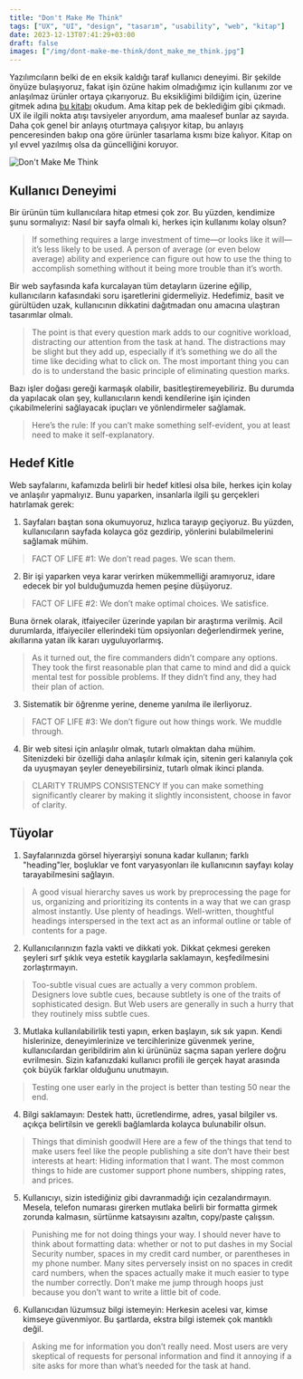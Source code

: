 ```yaml
---
title: "Don't Make Me Think"
tags: ["UX", "UI", "design", "tasarım", "usability", "web", "kitap"]
date: 2023-12-13T07:41:29+03:00
draft: false
images: ["/img/dont-make-me-think/dont_make_me_think.jpg"]
---
```


Yazılımcıların belki de en eksik kaldığı taraf kullanıcı deneyimi.
Bir şekilde önyüze bulaşıyoruz, fakat işin özüne hakim olmadığımız için kullanımı zor ve anlaşılmaz ürünler ortaya çıkarıyoruz.
Bu eksikliğimi bildiğim için, üzerine gitmek adına [bu kitabı](https://www.amazon.com/Dont-Make-Think-Revisited-Usability/dp/0321965515) okudum.
Ama kitap pek de beklediğim gibi çıkmadı.
UX ile ilgili nokta atışı tavsiyeler arıyordum, ama maalesef bunlar az sayıda.
Daha çok genel bir anlayış oturtmaya çalışıyor kitap, bu anlayış penceresinden bakıp ona göre ürünler tasarlama kısmı bize kalıyor.
Kitap on yıl evvel yazılmış olsa da güncelliğini koruyor.

![Don't Make Me Think][1]

## Kullanıcı Deneyimi

Bir ürünün tüm kullanıcılara hitap etmesi çok zor.
Bu yüzden, kendimize şunu sormalıyız: Nasıl bir sayfa olmalı ki, herkes için kullanımı kolay olsun?

> If something requires a large investment of time—or looks like it will—it’s less likely to be used.
> A person of average (or even below average) ability and experience can figure out how to use the thing to accomplish something without it being more trouble than it’s worth.

Bir web sayfasında kafa kurcalayan tüm detayların üzerine eğilip, kullanıcıların kafasındaki soru işaretlerini gidermeliyiz.
Hedefimiz, basit ve gürültüden uzak, kullanıcının dikkatini dağıtmadan onu amacına ulaştıran tasarımlar olmalı.

> The point is that every question mark adds to our cognitive workload, distracting our attention from the task at hand. The distractions may be slight but they add up, especially if it’s something we do all the time like deciding what to click on.
> The most important thing you can do is to understand the basic principle of eliminating question marks.

Bazı işler doğası gereği karmaşık olabilir, basitleştiremeyebiliriz.
Bu durumda da yapılacak olan şey, kullanıcıların kendi kendilerine işin içinden çıkabilmelerini sağlayacak ipuçları ve yönlendirmeler sağlamak.

> Here’s the rule: If you can’t make something self-evident, you at least need to make it self-explanatory.

## Hedef Kitle

Web sayfalarını, kafamızda belirli bir hedef kitlesi olsa bile, herkes için kolay ve anlaşılır yapmalıyız.
Bunu yaparken, insanlarla ilgili şu gerçekleri hatırlamak gerek:

1. Sayfaları baştan sona okumuyoruz, hızlıca tarayıp geçiyoruz. Bu yüzden, kullanıcıların sayfada kolayca göz gezdirip, yönlerini bulabilmelerini sağlamak mühim.

> FACT OF LIFE #1: We don’t read pages. We scan them.

2. Bir işi yaparken veya karar verirken mükemmelliği aramıyoruz, idare edecek bir yol bulduğumuzda hemen peşine düşüyoruz.

> FACT OF LIFE #2: We don’t make optimal choices. We satisfice.

Buna örnek olarak, itfaiyeciler üzerinde yapılan bir araştırma verilmiş.
Acil durumlarda, itfaiyeciler ellerindeki tüm opsiyonları değerlendirmek yerine, akıllarına yatan ilk kararı uyguluyorlarmış.

> As it turned out, the fire commanders didn’t compare any options. They took the first reasonable plan that came to mind and did a quick mental test for possible problems. If they didn’t find any, they had their plan of action.

3. Sistematik bir öğrenme yerine, deneme yanılma ile ilerliyoruz.

> FACT OF LIFE #3: We don’t figure out how things work. We muddle through.

4. Bir web sitesi için anlaşılır olmak, tutarlı olmaktan daha mühim. Sitenizdeki bir özelliği daha anlaşılır kılmak için, sitenin geri kalanıyla çok da uyuşmayan şeyler deneyebilirsiniz, tutarlı olmak ikinci planda.

> CLARITY TRUMPS CONSISTENCY If you can make something significantly clearer by making it slightly inconsistent, choose in favor of clarity.

## Tüyolar

1. Sayfalarınızda görsel hiyerarşiyi sonuna kadar kullanın; farklı "heading"ler, boşluklar ve font varyasyonları ile kullanıcının sayfayı kolay tarayabilmesini sağlayın.
> A good visual hierarchy saves us work by preprocessing the page for us, organizing and prioritizing its contents in a way that we can grasp almost instantly.
> Use plenty of headings. Well-written, thoughtful headings interspersed in the text act as an informal outline or table of contents for a page.

2. Kullanıcılarınızın fazla vakti ve dikkati yok. Dikkat çekmesi gereken şeyleri sırf şıklık veya estetik kaygılarla saklamayın, keşfedilmesini zorlaştırmayın.
> Too-subtle visual cues are actually a very common problem. Designers love subtle cues, because subtlety is one of the traits of sophisticated design. But Web users are generally in such a hurry that they routinely miss subtle cues.

3. Mutlaka kullanılabilirlik testi yapın, erken başlayın, sık sık yapın. Kendi hislerinize, deneyimlerinize ve tercihlerinize güvenmek yerine, kullanıcılardan geribildirim alın ki ürününüz saçma sapan yerlere doğru evrilmesin. Sizin kafanızdaki kullanıcı profili ile gerçek hayat arasında çok büyük farklar olduğunu unutmayın.
> Testing one user early in the project is better than testing 50 near the end. 

4. Bilgi saklamayın: Destek hattı, ücretlendirme, adres, yasal bilgiler vs. açıkça belirtilsin ve gerekli bağlamlarda kolayca bulunabilir olsun.
> Things that diminish goodwill Here are a few of the things that tend to make users feel like the people publishing a site don’t have their best interests at heart: Hiding information that I want. The most common things to hide are customer support phone numbers, shipping rates, and prices.

5. Kullanıcıyı, sizin istediğiniz gibi davranmadığı için cezalandırmayın. Mesela, telefon numarası girerken mutlaka belirli bir formatta girmek zorunda kalmasın, sürtünme katsayısını azaltın, copy/paste çalışsın.
> Punishing me for not doing things your way. I should never have to think about formatting data: whether or not to put dashes in my Social Security number, spaces in my credit card number, or parentheses in my phone number. Many sites perversely insist on no spaces in credit card numbers, when the spaces actually make it much easier to type the number correctly. Don’t make me jump through hoops just because you don’t want to write a little bit of code.

6. Kullanıcıdan lüzumsuz bilgi istemeyin: Herkesin acelesi var, kimse kimseye güvenmiyor. Bu şartlarda, ekstra bilgi istemek çok mantıklı değil.
> Asking me for information you don’t really need. Most users are very skeptical of requests for personal information and find it annoying if a site asks for more than what’s needed for the task at hand.

[1]: /img/dont-make-me-think/dont_make_me_think.jpg
